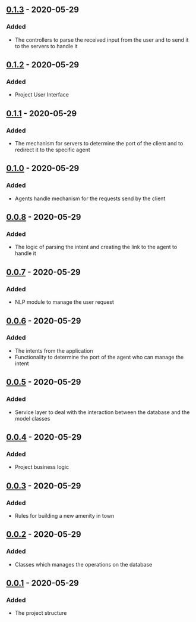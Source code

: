


## [0.1.3] - 2020-05-29

### Added

- The controllers to parse the received input from the user and to send it to the servers to handle it


## [0.1.2] - 2020-05-29

### Added

- Project User Interface


## [0.1.1] - 2020-05-29

### Added

- The mechanism for servers to determine the port of the client and to redirect it to the specific agent


## [0.1.0] - 2020-05-29

### Added

- Agents handle mechanism for the requests send by the client


## [0.0.8] - 2020-05-29

### Added

- The logic of parsing the intent and creating the link to the agent to handle it


## [0.0.7] - 2020-05-29

### Added

- NLP module to manage the user request



## [0.0.6] - 2020-05-29

### Added

- The intents from the application 
- Functionality to determine the port of the agent who can manage the intent


## [0.0.5] - 2020-05-29

### Added

- Service layer to deal with the interaction between the database and the model classes


## [0.0.4] - 2020-05-29

### Added

- Project business logic



## [0.0.3] - 2020-05-29

### Added

- Rules for building a new amenity in town



## [0.0.2] - 2020-05-29

### Added

- Classes which manages the operations on the database


## [0.0.1] - 2020-05-29

### Added

- The project structure



[0.1.3]: https://github.com/ps-ds-lab/create-your-repo-NituCristian/commit/15409a3006f3f1760fa65f3860725a87ec39cc49
[0.1.2]: https://github.com/ps-ds-lab/create-your-repo-NituCristian/commit/a559e4ac6750606edb7384157f148349bd11f54d
[0.1.1]: https://github.com/ps-ds-lab/create-your-repo-NituCristian/commit/1146aa22bb526012ede47e539bba2303882549b5
[0.1.0]: https://github.com/ps-ds-lab/create-your-repo-NituCristian/commit/4baefccca2f207f06448006fa916bee60336bfd0
[0.0.8]: https://github.com/ps-ds-lab/create-your-repo-NituCristian/commit/1c3fb949b3d31b380b2b430828a57b83608e1454
[0.0.7]: https://github.com/ps-ds-lab/create-your-repo-NituCristian/commit/8f9296c9414ea187ea89858d4e734536c3be2cb7
[0.0.6]: https://github.com/ps-ds-lab/create-your-repo-NituCristian/commit/d154347958503f30b975f5872b53c0c237319e4b
[0.0.5]: https://github.com/ps-ds-lab/create-your-repo-NituCristian/commit/e10a6f579b22a7631ea3f2cb5af62b1d89527c8d
[0.0.4]: https://github.com/ps-ds-lab/create-your-repo-NituCristian/commit/ebaf4e86665ed7ab0465b18d084f84e1890ea99d
[0.0.3]: https://github.com/ps-ds-lab/create-your-repo-NituCristian/commit/56d933d4fec5c02cb18f93b1972e1265c35b12aa
[0.0.2]: https://github.com/ps-ds-lab/create-your-repo-NituCristian/commit/d9086d1e3f24499ea26e0acad0622a8584f24a68
[0.0.1]: https://github.com/ps-ds-lab/create-your-repo-NituCristian/commit/73ae8e6402c6ae4e520657aa59d65432ac893087
